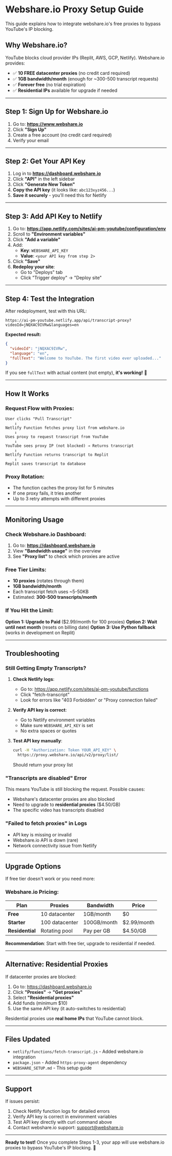 # Webshare.io Proxy Setup Guide

This guide explains how to integrate webshare.io's free proxies to bypass YouTube's IP blocking.

## Why Webshare.io?

YouTube blocks cloud provider IPs (Replit, AWS, GCP, Netlify). Webshare.io provides:
- ✅ **10 FREE datacenter proxies** (no credit card required)
- ✅ **1GB bandwidth/month** (enough for ~300-500 transcript requests)
- ✅ **Forever free** (no trial expiration)
- ✅ **Residential IPs** available for upgrade if needed

---

## Step 1: Sign Up for Webshare.io

1. Go to: **https://www.webshare.io**
2. Click **"Sign Up"**
3. Create a free account (no credit card required)
4. Verify your email

---

## Step 2: Get Your API Key

1. Log in to **https://dashboard.webshare.io**
2. Click **"API"** in the left sidebar
3. Click **"Generate New Token"**
4. **Copy the API key** (it looks like: `abc123xyz456...`)
5. **Save it securely** - you'll need this for Netlify

---

## Step 3: Add API Key to Netlify

1. Go to: **https://app.netlify.com/sites/ai-pm-youtube/configuration/env**
2. Scroll to **"Environment variables"**
3. Click **"Add a variable"**
4. Add:
   - **Key**: `WEBSHARE_API_KEY`
   - **Value**: `<your API key from step 2>`
5. Click **"Save"**
6. **Redeploy your site**: 
   - Go to "Deploys" tab
   - Click "Trigger deploy" → "Deploy site"

---

## Step 4: Test the Integration

After redeployment, test with this URL:

```
https://ai-pm-youtube.netlify.app/api/transcript-proxy?videoId=jNQXAC9IVRw&languages=en
```

**Expected result:**
```json
{
  "videoId": "jNQXAC9IVRw",
  "language": "en",
  "fullText": "Welcome to YouTube. The first video ever uploaded..."
}
```

If you see `fullText` with actual content (not empty), **it's working!** 🎉

---

## How It Works

### Request Flow with Proxies:

```
User clicks "Pull Transcript"
    ↓
Netlify Function fetches proxy list from webshare.io
    ↓
Uses proxy to request transcript from YouTube
    ↓
YouTube sees proxy IP (not blocked) → Returns transcript
    ↓
Netlify Function returns transcript to Replit
    ↓
Replit saves transcript to database
```

### Proxy Rotation:

- The function caches the proxy list for 5 minutes
- If one proxy fails, it tries another
- Up to 3 retry attempts with different proxies

---

## Monitoring Usage

### Check Webshare.io Dashboard:

1. Go to: **https://dashboard.webshare.io**
2. View **"Bandwidth usage"** in the overview
3. See **"Proxy list"** to check which proxies are active

### Free Tier Limits:

- **10 proxies** (rotates through them)
- **1GB bandwidth/month** 
- Each transcript fetch uses ~5-50KB
- Estimated: **300-500 transcripts/month**

### If You Hit the Limit:

**Option 1: Upgrade to Paid** ($2.99/month for 100 proxies)
**Option 2: Wait until next month** (resets on billing date)
**Option 3: Use Python fallback** (works in development on Replit)

---

## Troubleshooting

### Still Getting Empty Transcripts?

1. **Check Netlify logs**:
   - Go to: https://app.netlify.com/sites/ai-pm-youtube/functions
   - Click "fetch-transcript"
   - Look for errors like "403 Forbidden" or "Proxy connection failed"

2. **Verify API key is correct**:
   - Go to Netlify environment variables
   - Make sure `WEBSHARE_API_KEY` is set
   - No extra spaces or quotes

3. **Test API key manually**:
   ```bash
   curl -H "Authorization: Token YOUR_API_KEY" \
     https://proxy.webshare.io/api/v2/proxy/list/
   ```
   Should return your proxy list

### "Transcripts are disabled" Error

This means YouTube is still blocking the request. Possible causes:
- Webshare's datacenter proxies are also blocked
- Need to upgrade to **residential proxies** ($4.50/GB)
- The specific video has transcripts disabled

### "Failed to fetch proxies" in Logs

- API key is missing or invalid
- Webshare.io API is down (rare)
- Network connectivity issue from Netlify

---

## Upgrade Options

If free tier doesn't work or you need more:

### Webshare.io Pricing:

| Plan | Proxies | Bandwidth | Price |
|------|---------|-----------|-------|
| **Free** | 10 datacenter | 1GB/month | $0 |
| **Starter** | 100 datacenter | 100GB/month | $2.99/month |
| **Residential** | Rotating pool | Pay per GB | $4.50/GB |

**Recommendation**: Start with free tier, upgrade to residential if needed.

---

## Alternative: Residential Proxies

If datacenter proxies are blocked:

1. Go to: https://dashboard.webshare.io
2. Click **"Proxies"** → **"Get proxies"**
3. Select **"Residential proxies"**
4. Add funds (minimum $10)
5. Use the same API key (it auto-switches to residential)

Residential proxies use **real home IPs** that YouTube cannot block.

---

## Files Updated

- `netlify/functions/fetch-transcript.js` - Added webshare.io integration
- `package.json` - Added `https-proxy-agent` dependency
- `WEBSHARE_SETUP.md` - This setup guide

---

## Support

If issues persist:
1. Check Netlify function logs for detailed errors
2. Verify API key is correct in environment variables
3. Test API key directly with curl command above
4. Contact webshare.io support: support@webshare.io

---

**Ready to test!** Once you complete Steps 1-3, your app will use webshare.io proxies to bypass YouTube's IP blocking. 🚀
